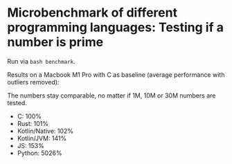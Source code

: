 # Microbenchmark of different programming languages: Testing if a number is prime

Run via `bash benchmark`.

Results on a Macbook M1 Pro with C as baseline (average performance with outliers removed):

The numbers stay comparable, no matter if 1M, 10M or 30M numbers are tested.

* C: 100%
* Rust: 101%
* Kotlin/Native: 102%
* Kotlin/JVM: 141%
* JS: 153%
* Python: 5026%
